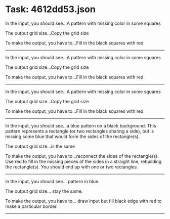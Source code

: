 # Task: 4612dd53.json

In the input, you should see...A pattern with missing color in some squares

The output grid size...Copy the grid size

To make the output, you have to...Fill in the black squares with red

---

In the input, you should see...A pattern with missing color in some squares

The output grid size...Copy the grid size

To make the output, you have to...Fill in the black squares with red

---

In the input, you should see...A pattern with missing color in some squares

The output grid size...Copy the grid size

To make the output, you have to...Fill in the black squares with red

---

In the input, you should see...a blue pattern on a black background. This pattern represents a rectangle (or two rectangles sharing a side), but is missing some blue that would form the sides of the rectangle(s).

The output grid size...is the same

To make the output, you have to...reconnect the sides of the rectangle(s). Use red to fill in the missing pieces of the sides in a straight line, rebuilding the rectangle(s). You should end up with one or two rectangles.

---

In the input, you should see... pattern in blue.

The output grid size... stay the same.

To make the output, you have to... draw input but fill black edge with red to make a particular border.

---

